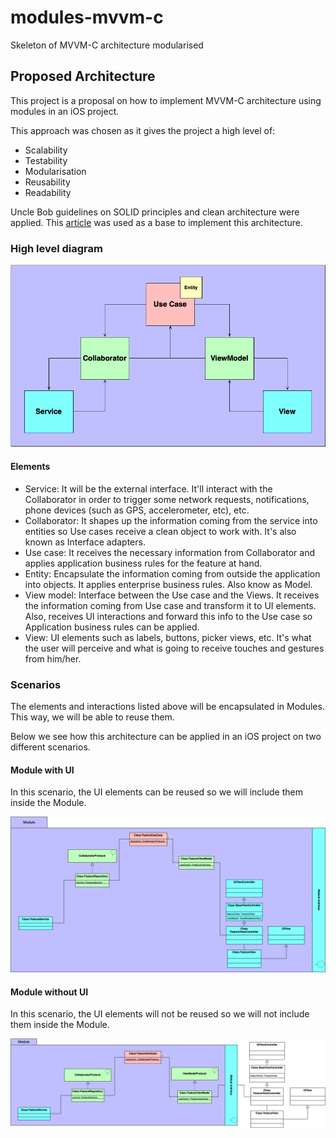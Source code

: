 # modules-mvvm-c

Skeleton of MVVM-C architecture modularised

## Proposed Architecture

This project is a proposal on how to implement MVVM-C architecture using modules in an iOS project.

This approach was chosen as it gives the project a high level of:

- Scalability
- Testability
- Modularisation
- Reusability
- Readability

Uncle Bob guidelines on SOLID principles and clean architecture were applied. This [article](https://www.freecodecamp.org/news/a-quick-introduction-to-clean-architecture-990c014448d2/) was used as a base to implement this architecture.

### High level diagram

<!-- ![Alt text](https://raw.githubusercontent.com/jjrebollo/modules-mvvm-c/main/Diagrams/high-level-class-diagram.png "High level architecture diagram") -->

![Alt text](./Diagrams/high-level-class-diagram.png "High level architecture diagram")

#### Elements

- Service: It will be the external interface. It'll interact with the Collaborator in order to trigger some network requests, notifications, phone
devices (such as GPS, accelerometer, etc), etc.
- Collaborator: It shapes up the information coming from the service into entities so Use cases receive a clean object to work with. It's also
known as Interface adapters.
- Use case: It receives the necessary information from Collaborator and applies application business rules for the feature at hand.
- Entity: Encapsulate the information coming from outside the application into objects. It applies enterprise business rules. Also know as
Model.
- View model: Interface between the Use case and the Views. It receives the information coming from Use case and transform it to UI
elements. Also, receives UI interactions and forward this info to the Use case so Application business rules can be applied.
- View: UI elements such as labels, buttons, picker views, etc. It's what the user will perceive and what is going to receive touches and
gestures from him/her.

### Scenarios

The elements and interactions listed above will be encapsulated in Modules. This way, we will be able to reuse them.

Below we see how this architecture can be applied in an iOS project on two different scenarios.

#### Module with UI

In this scenario, the UI elements can be reused so we will include them inside the Module.

![Alt text](./Diagrams/ios-ui-low-level-class-diagram.png "High level architecture diagram including UI elements in the module")

#### Module without UI
In this scenario, the UI elements will not be reused so we will not include them inside the Module.

![Alt text](./Diagrams/ios-noui-low-level-class-diagram.png "High level architecture diagram excluding UI elements from the module")